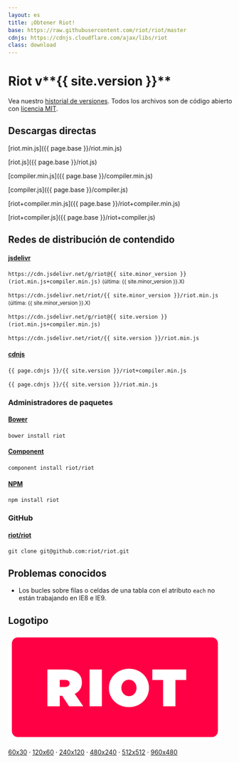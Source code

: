 ```yaml
---
layout: es
title: ¡Obtener Riot!
base: https://raw.githubusercontent.com/riot/riot/master
cdnjs: https://cdnjs.cloudflare.com/ajax/libs/riot
class: download
---
```


# Riot v**{{ site.version }}**

Vea nuestro [historial de versiones](/es/release-notes). Todos los archivos son de código abierto con [licencia MIT](/license/).

## Descargas directas

[riot.min.js]({{ page.base }}/riot.min.js)

[riot.js]({{ page.base }}/riot.js)

[compiler.min.js]({{ page.base }}/compiler.min.js)

[compiler.js]({{ page.base }}/compiler.js)

[riot+compiler.min.js]({{ page.base }}/riot+compiler.min.js)

[riot+compiler.js]({{ page.base }}/riot+compiler.js)


## Redes de distribución de contendido


#### [jsdelivr](http://www.jsdelivr.com/#!riot)

`https://cdn.jsdelivr.net/g/riot@{{ site.minor_version }}(riot.min.js+compiler.min.js)` <small>(última: {{ site.minor_version }}.X)</small>

`https://cdn.jsdelivr.net/riot/{{ site.minor_version }}/riot.min.js` <small>(última: {{ site.minor_version }}.X)</small>

`https://cdn.jsdelivr.net/g/riot@{{ site.version }}(riot.min.js+compiler.min.js)`

`https://cdn.jsdelivr.net/riot/{{ site.version }}/riot.min.js`


#### [cdnjs](https://cdnjs.com/libraries/riot)

`{{ page.cdnjs }}/{{ site.version }}/riot+compiler.min.js`

`{{ page.cdnjs }}/{{ site.version }}/riot.min.js`


### Administradores de paquetes

#### [Bower](http://bower.io/search/?q=riot.js)

`bower install riot`

#### [Component](http://component.github.io/?q=riot)

`component install riot/riot`

#### [NPM](https://www.npmjs.com/package/riot)

`npm install riot`


### GitHub

#### [riot/riot](https://github.com/riot/riot)

`git clone git@github.com:riot/riot.git`


## Problemas conocidos

- Los bucles sobre filas o celdas de una tabla con el atributo `each` no están trabajando en IE8 e IE9.


## Logotipo

![](/img/logo/riot480x.png)

[60x30](/img/logo/riot60x.png) &middot;
[120x60](/img/logo/riot120x.png) &middot;
[240x120](/img/logo/riot240x.png) &middot;
[480x240](/img/logo/riot480x.png) &middot;
[512x512](/img/logo/square.png) &middot;
[960x480](/img/logo/riot960x.png)
